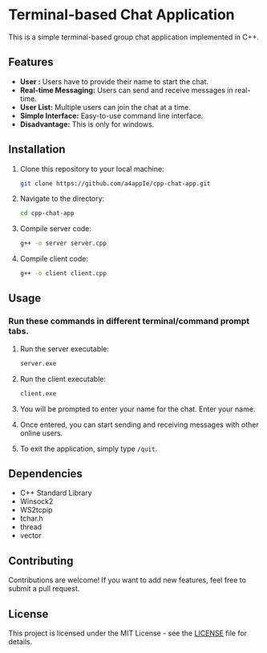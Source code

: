 # Terminal-based Chat Application

This is a simple terminal-based group chat application implemented in C++.

## Features

- **User :** Users have to provide their name to start the chat.
- **Real-time Messaging:** Users can send and receive messages in real-time.
- **User List:** Multiple users can join the chat at a time.
- **Simple Interface:** Easy-to-use command line interface.
- **Disadvantage:** This is only for windows.

## Installation

1. Clone this repository to your local machine:

    ```bash
    git clone https://github.com/a4appIe/cpp-chat-app.git
    ```

2. Navigate to the directory:

    ```bash
    cd cpp-chat-app
    ```

3. Compile server code:

    ```bash
    g++ -o server server.cpp
    ```

4. Compile client code:

    ```bash
    g++ -o client client.cpp
    ```

## Usage 
### Run these commands in different terminal/command prompt tabs.

1. Run the server executable:

    ```bash
    server.exe
    ```
2. Run the client executable:

    ```bash
    client.exe
    ```

2. You will be prompted to enter your name for the chat. Enter your name.

3. Once entered, you can start sending and receiving messages with other online users.

4. To exit the application, simply type `/quit`.

## Dependencies

- C++ Standard Library
- Winsock2
- WS2tcpip
- tchar.h
- thread
- vector

## Contributing

Contributions are welcome! If you  want to add new features, feel free to submit a pull request.

## License

This project is licensed under the MIT License - see the [LICENSE](LICENSE) file for details.
